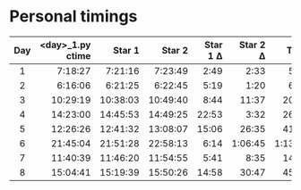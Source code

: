 # Personal timings

| Day | \<day\>_1.py ctime | Star 1   | Star 2   | Star 1 Δ | Star 2 Δ | Total   |
|:---:|-------------------:|---------:|---------:|---------:|---------:|--------:|
| 1   |  7:18:27           |  7:21:16 |  7:23:49 |  2:49    |    2:33  |    5:22 |
| 2   |  6:16:06           |  6:21:25 |  6:22:45 |  5:19    |    1:20  |    6:39 |
| 3   | 10:29:19           | 10:38:03 | 10:49:40 |  8:44    |   11:37  |   20:21 |
| 4   | 14:23:00           | 14:45:53 | 14:49:25 | 22:53    |    3:32  |   26:25 |
| 5   | ‏‎12:26:26           | 12:41:32 | 13:08:07 | 15:06    |   26:35  |   41:41 |
| 6   | ‏‎21:45:04           | 21:51:28 | 22:58:13 |  6:14    | 1:06:45  | 1:13:09 |
| 7   | ‏‎‏‎11:40:39           | 11:46:20 | 11:54:55 |  5:41    |    8:35  |   14:16 |
| 8   | ‏‎‏‎15:04:41           | 15:19:39 | 15:50:26 | 14:58    |   30:47  |   45:45 |
